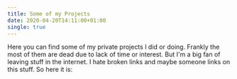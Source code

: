 ```yaml
---
title: Some of my Projects
date: 2020-04-20T14:11:00+01:00
single: true
---
```


Here you can find some of my private projects I did or doing. Frankly the most of them are dead due to lack of time or interest. But I'm a big fan of leaving stuff in the internet. I hate broken links and maybe someone links on this stuff. So here it is:

